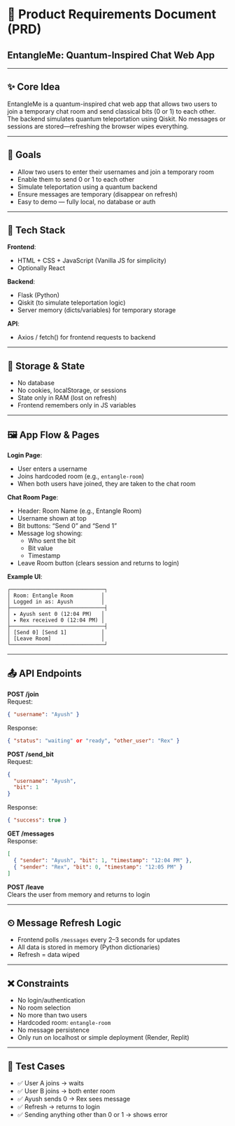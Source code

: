 # 📄 Product Requirements Document (PRD)

## EntangleMe: Quantum-Inspired Chat Web App

---

## ✨ Core Idea

EntangleMe is a quantum-inspired chat web app that allows two users to join a temporary chat room and send classical bits (0 or 1) to each other. The backend simulates quantum teleportation using Qiskit. No messages or sessions are stored—refreshing the browser wipes everything.

---

## 🎯 Goals

- Allow two users to enter their usernames and join a temporary room
- Enable them to send 0 or 1 to each other
- Simulate teleportation using a quantum backend
- Ensure messages are temporary (disappear on refresh)
- Easy to demo — fully local, no database or auth

---

## 🧩 Tech Stack

**Frontend**:
- HTML + CSS + JavaScript (Vanilla JS for simplicity)
- Optionally React

**Backend**:
- Flask (Python)
- Qiskit (to simulate teleportation logic)
- Server memory (dicts/variables) for temporary storage

**API**:
- Axios / fetch() for frontend requests to backend

---

## 🔐 Storage & State

- No database
- No cookies, localStorage, or sessions
- State only in RAM (lost on refresh)
- Frontend remembers only in JS variables

---

## 🖼 App Flow & Pages

**Login Page**:
- User enters a username
- Joins hardcoded room (e.g., `entangle-room`)
- When both users have joined, they are taken to the chat room

**Chat Room Page**:
- Header: Room Name (e.g., Entangle Room)
- Username shown at top
- Bit buttons: “Send 0” and “Send 1”
- Message log showing:
  - Who sent the bit
  - Bit value
  - Timestamp
- Leave Room button (clears session and returns to login)

**Example UI**:
```
┌──────────────────────────────┐
│ Room: Entangle Room         │
│ Logged in as: Ayush         │
├──────────────────────────────┤
│ ▸ Ayush sent 0 (12:04 PM)   │
│ ▸ Rex received 0 (12:04 PM) │
├──────────────────────────────┤
│ [Send 0] [Send 1]           │
│ [Leave Room]                │
└──────────────────────────────┘
```

---

## 📤 API Endpoints

**POST /join**  
Request:
```json
{ "username": "Ayush" }
```
Response:
```json
{ "status": "waiting" or "ready", "other_user": "Rex" }
```

**POST /send_bit**  
Request:
```json
{
  "username": "Ayush",
  "bit": 1
}
```
Response:
```json
{ "success": true }
```

**GET /messages**  
Response:
```json
[
  { "sender": "Ayush", "bit": 1, "timestamp": "12:04 PM" },
  { "sender": "Rex", "bit": 0, "timestamp": "12:05 PM" }
]
```

**POST /leave**  
Clears the user from memory and returns to login

---

## ⏲ Message Refresh Logic

- Frontend polls `/messages` every 2–3 seconds for updates
- All data is stored in memory (Python dictionaries)
- Refresh = data wiped

---

## ❌ Constraints

- No login/authentication
- No room selection
- No more than two users
- Hardcoded room: `entangle-room`
- No message persistence
- Only run on localhost or simple deployment (Render, Replit)

---

## 🧪 Test Cases

- ✅ User A joins → waits
- ✅ User B joins → both enter room
- ✅ Ayush sends 0 → Rex sees message
- ✅ Refresh → returns to login
- ✅ Sending anything other than 0 or 1 → shows error
